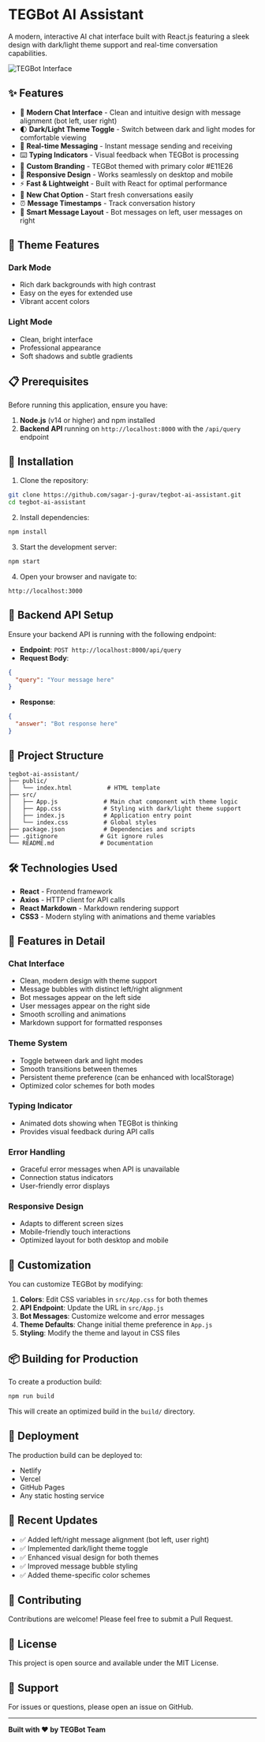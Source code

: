 # TEGBot AI Assistant

A modern, interactive AI chat interface built with React.js featuring a sleek design with dark/light theme support and real-time conversation capabilities.

![TEGBot Interface](https://img.shields.io/badge/TEGBot-AI%20Assistant-E11E26)

## ✨ Features

- 🤖 **Modern Chat Interface** - Clean and intuitive design with message alignment (bot left, user right)
- 🌓 **Dark/Light Theme Toggle** - Switch between dark and light modes for comfortable viewing
- 💬 **Real-time Messaging** - Instant message sending and receiving
- ⌨️ **Typing Indicators** - Visual feedback when TEGBot is processing
- 🎨 **Custom Branding** - TEGBot themed with primary color #E11E26
- 📱 **Responsive Design** - Works seamlessly on desktop and mobile
- ⚡ **Fast & Lightweight** - Built with React for optimal performance
- 🔄 **New Chat Option** - Start fresh conversations easily
- ⏰ **Message Timestamps** - Track conversation history
- 🎯 **Smart Message Layout** - Bot messages on left, user messages on right

## 🎨 Theme Features

### Dark Mode
- Rich dark backgrounds with high contrast
- Easy on the eyes for extended use
- Vibrant accent colors

### Light Mode
- Clean, bright interface
- Professional appearance
- Soft shadows and subtle gradients

## 📋 Prerequisites

Before running this application, ensure you have:

1. **Node.js** (v14 or higher) and npm installed
2. **Backend API** running on `http://localhost:8000` with the `/api/query` endpoint

## 🚀 Installation

1. Clone the repository:
```bash
git clone https://github.com/sagar-j-gurav/tegbot-ai-assistant.git
cd tegbot-ai-assistant
```

2. Install dependencies:
```bash
npm install
```

3. Start the development server:
```bash
npm start
```

4. Open your browser and navigate to:
```
http://localhost:3000
```

## 🔧 Backend API Setup

Ensure your backend API is running with the following endpoint:

- **Endpoint**: `POST http://localhost:8000/api/query`
- **Request Body**:
```json
{
  "query": "Your message here"
}
```
- **Response**:
```json
{
  "answer": "Bot response here"
}
```

## 📁 Project Structure

```
tegbot-ai-assistant/
├── public/
│   └── index.html          # HTML template
├── src/
│   ├── App.js             # Main chat component with theme logic
│   ├── App.css            # Styling with dark/light theme support
│   ├── index.js           # Application entry point
│   └── index.css          # Global styles
├── package.json           # Dependencies and scripts
├── .gitignore            # Git ignore rules
└── README.md             # Documentation
```

## 🛠️ Technologies Used

- **React** - Frontend framework
- **Axios** - HTTP client for API calls
- **React Markdown** - Markdown rendering support
- **CSS3** - Modern styling with animations and theme variables

## 🎯 Features in Detail

### Chat Interface
- Clean, modern design with theme support
- Message bubbles with distinct left/right alignment
- Bot messages appear on the left side
- User messages appear on the right side
- Smooth scrolling and animations
- Markdown support for formatted responses

### Theme System
- Toggle between dark and light modes
- Smooth transitions between themes
- Persistent theme preference (can be enhanced with localStorage)
- Optimized color schemes for both modes

### Typing Indicator
- Animated dots showing when TEGBot is thinking
- Provides visual feedback during API calls

### Error Handling
- Graceful error messages when API is unavailable
- Connection status indicators
- User-friendly error displays

### Responsive Design
- Adapts to different screen sizes
- Mobile-friendly touch interactions
- Optimized layout for both desktop and mobile

## 🎨 Customization

You can customize TEGBot by modifying:

1. **Colors**: Edit CSS variables in `src/App.css` for both themes
2. **API Endpoint**: Update the URL in `src/App.js`
3. **Bot Messages**: Customize welcome and error messages
4. **Theme Defaults**: Change initial theme preference in `App.js`
5. **Styling**: Modify the theme and layout in CSS files

## 📦 Building for Production

To create a production build:

```bash
npm run build
```

This will create an optimized build in the `build/` directory.

## 🚀 Deployment

The production build can be deployed to:
- Netlify
- Vercel
- GitHub Pages
- Any static hosting service

## 🔄 Recent Updates

- ✅ Added left/right message alignment (bot left, user right)
- ✅ Implemented dark/light theme toggle
- ✅ Enhanced visual design for both themes
- ✅ Improved message bubble styling
- ✅ Added theme-specific color schemes

## 🤝 Contributing

Contributions are welcome! Please feel free to submit a Pull Request.

## 📄 License

This project is open source and available under the MIT License.

## 💬 Support

For issues or questions, please open an issue on GitHub.

---

**Built with ❤️ by TEGBot Team**